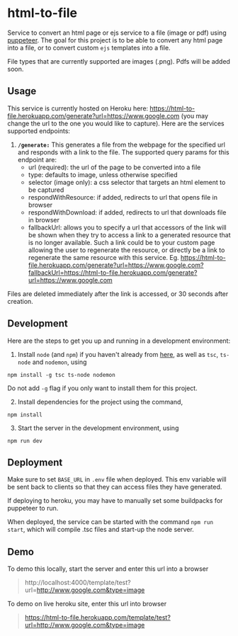 # html-to-file
Service to convert an html page or ejs service to a file (image or pdf) using [puppeteer](https://github.com/puppeteer/puppeteer).
The goal for this project is to be able to convert any html page into a file, or to convert custom `ejs` templates into a file.

File types that are currently supported are images (.png). Pdfs will be added soon.

## Usage
This service is currently hosted on Heroku here: https://html-to-file.herokuapp.com/generate?url=https://www.google.com (you may change the url to the one you would like to capture). Here are the services supported endpoints:

1. **`/generate:`** This generates a file from the webpage for the specified url and responds with a link to the file.
  The supported query params for this endpoint are:
    - url (required): the url of the page to be converted into a file
    - type: defaults to image, unless otherwise specified
    - selector (image only): a css selector that targets an html element to be captured
    - respondWithResource: if added, redirects to url that opens file in browser
    - respondWithDownload: if added, redirects to url that downloads file in browser
    - fallbackUrl: allows you to specify a url that accessors of the link will be shown when they try to access a link to a generated resource that is no longer available. Such a link could be to your custom page allowing the user to regenerate the resource, or directly be a link to regenerate the same resource with this service. Eg. https://html-to-file.herokuapp.com/generate?url=https://www.google.com?fallbackUrl=https://html-to-file.herokuapp.com/generate?url=https://www.google.com

  
  Files are deleted immediately after the link is accessed, or 30 seconds after creation.


## Development
Here are the steps to get you up and running in a development environment:
1. Install `node` (and `npm`) if you haven't already from [here](https://nodejs.org/en/download/), as well as `tsc`, `ts-node` and `nodemon`, using
```
npm install -g tsc ts-node nodemon
```
  Do not add `-g` flag if you only want to install them for this project.

2. Install dependencies for the project using the command,
```
npm install
```
3. Start the server in the development environment, using
```
npm run dev
```

## Deployment
Make sure to set `BASE_URL` in `.env` file when deployed. This env variable will be sent back to clients so that they can access files they have generated.

If deploying to heroku, you may have to manually set some buildpacks for puppeteer to run.

When deployed, the service can be started with the command `npm run start`, which will compile .tsc files and start-up the node server.

## Demo
To demo this locally, start the server and enter this url into a browser
> http://localhost:4000/template/test?url=http://www.google.com&type=image

To demo on live heroku site, enter this url into browser
> https://html-to-file.herokuapp.com/template/test?url=http://www.google.com&type=image
